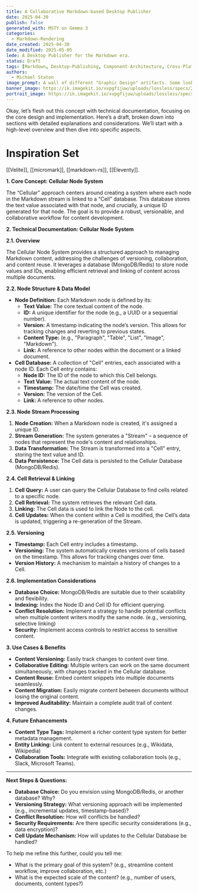 ```yaml
---
title: A Collaborative Markdown-based Desktop Publisher
date: 2025-04-30
publish: false
generated_with: MSTY on Gemma 3
categories:
  - Markdown-Rendering
date_created: 2025-04-30
date_modified: 2025-05-05
lede: A Desktop Publisher for the Markdown era.
status: Draft
tags: [Markdown, Desktop-Publishing, Component-Architecture, Cross-Platform]
authors:
  - Michael Staton
image_prompt: A wall of different "Graphic Design" artifacts. Some look like pamphlets, some look like posters"
banner_image: https://ik.imagekit.io/xvpgfijuw/uploads/lossless/specs/2025-05-05_banner_image_Create-a-Cellular-based-Content-System_7a9546e3-125b-479e-a134-cabe7dc3ad70_wo1vk5ujl.webp
portrait_image: https://ik.imagekit.io/xvpgfijuw/uploads/lossless/specs/2025-05-05_portrait_image_Create-a-Cellular-based-Content-System_fa0e86ec-967f-4f8c-8401-de21e226bd73_jLLqn7Kiz.webp
---
```

Okay, let’s flesh out this concept with technical documentation, focusing on the core design and implementation. Here’s a draft, broken down into sections with detailed explanations and considerations. We’ll start with a high-level overview and then dive into specific aspects.

# Inspiration Set
[[Velite]], [[micromark]], [[markdown-rs]], [[Eleventy]]. 

**1. Core Concept: Cellular Node System**

The “Cellular” approach centers around creating a system where each node in the Markdown stream is linked to a “Cell” database. This database stores the text value associated with that node, and crucially, a unique ID generated for that node. The goal is to provide a robust, versionable, and collaborative workflow for content development.

**2. Technical Documentation: Cellular Node System**

**2.1. Overview**

The Cellular Node System provides a structured approach to managing Markdown content, addressing the challenges of versioning, collaboration, and content reuse. It leverages a database (MongoDB/Redis) to store node values and IDs, enabling efficient retrieval and linking of content across multiple documents.

**2.2. Node Structure & Data Model**

- **Node Definition:** Each Markdown node is defined by its:
    - **Text Value:** The core textual content of the node.
    - **ID:** A unique identifier for the node (e.g., a UUID or a sequential number).
    - **Version:** A timestamp indicating the node’s version. This allows for tracking changes and reverting to previous states.
    - **Content Type:** (e.g., "Paragraph", "Table", "List", "Image", "Markdown").
    - **Link:** A reference to other nodes within the document or a linked document.
- **Cell Database:** A collection of "Cell" entries, each associated with a node ID. Each Cell entry contains:
    - **Node ID:** The ID of the node to which this Cell belongs.
    - **Text Value:** The actual text content of the node.
    - **Timestamp:** The date/time the Cell was created.
    - **Version:** The version of the Cell.
    - **Link:** A reference to other nodes.

**2.3. Node Stream Processing**

1. **Node Creation:** When a Markdown node is created, it's assigned a unique ID.
2. **Stream Generation:** The system generates a "Stream" – a sequence of nodes that represent the node's content and relationships.
3. **Data Transformation:** The Stream is transformed into a "Cell" entry, storing the text value and ID.
4. **Data Persistence:** The Cell data is persisted to the Cellular Database (MongoDB/Redis).

**2.4. Cell Retrieval & Linking**

1. **Cell Query:** A user can query the Cellular Database to find cells related to a specific node.
2. **Cell Retrieval:** The system retrieves the relevant Cell data.
3. **Linking:** The Cell data is used to link the Node to the cell.
4. **Cell Updates:** When the content within a Cell is modified, the Cell’s data is updated, triggering a re-generation of the Stream.

**2.5. Versioning**

- **Timestamp:** Each Cell entry includes a timestamp.
- **Versioning:** The system automatically creates versions of cells based on the timestamp. This allows for tracking changes over time.
- **Version History:** A mechanism to maintain a history of changes to a Cell.

**2.6. Implementation Considerations**

- **Database Choice:** MongoDB/Redis are suitable due to their scalability and flexibility.
- **Indexing:** Index the Node ID and Cell ID for efficient querying.
- **Conflict Resolution:** Implement a strategy to handle potential conflicts when multiple content writers modify the same node. (e.g., versioning, selective linking)
- **Security:** Implement access controls to restrict access to sensitive content.

**3. Use Cases & Benefits**

- **Content Versioning:** Easily track changes to content over time.
- **Collaborative Editing:** Multiple writers can work on the same document simultaneously, with changes tracked in the Cellular database.
- **Content Reuse:** Embed content snippets into multiple documents seamlessly.
- **Content Migration:** Easily migrate content between documents without losing the original content.
- **Improved Auditability:** Maintain a complete audit trail of content changes.

**4. Future Enhancements**

- **Content Type Tags:** Implement a richer content type system for better metadata management.
- **Entity Linking:** Link content to external resources (e.g., Wikidata, Wikipedia)
- **Collaboration Tools:** Integrate with existing collaboration tools (e.g., Slack, Microsoft Teams).

---

**Next Steps & Questions:**

- **Database Choice:** Do you envision using MongoDB/Redis, or another database? Why?
- **Versioning Strategy:** What versioning approach will be implemented (e.g., incremental updates, timestamp-based)?
- **Conflict Resolution:** How will conflicts be handled?
- **Security Requirements:** Are there specific security considerations (e.g., data encryption)?
- **Cell Update Mechanism:** How will updates to the Cellular Database be handled?

To help me refine this further, could you tell me:

- What is the primary goal of this system? (e.g., streamline content workflow, improve collaboration, etc.)
- What is the expected scale of the content? (e.g., number of users, documents, content types?)